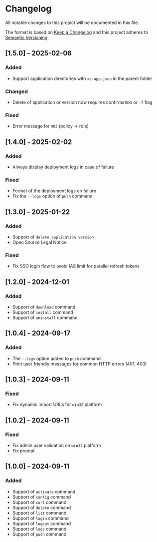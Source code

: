 # Changelog
All notable changes to this project will be documented in this file.

The format is based on [Keep a Changelog](http://keepachangelog.com/en/1.0.0/)
and this project adheres to [Semantic Versioning](http://semver.org/spec/v2.0.0.html).

## [1.5.0] - 2025-02-06

### Added
- Support application directories with `xs-app.json` in the parent folder

### Changed
- Delete of application or version now requires confirmation or `-f` flag

### Fixed
- Error message for `403` (policy -> role)

## [1.4.0] - 2025-02-02

### Added
- Always display deployment logs in case of failure

### Fixed
- Format of the deployment logs on failure
- Fix the `--logs` option of `push` command

## [1.3.0] - 2025-01-22

### Added
- Support of `delete application version`
- Open Source Legal Notice

### Fixed
- Fix SSO login flow to avoid IAS limit for parallel refresh tokens

## [1.2.0] - 2024-12-01

### Added
- Support of `download` command
- Support of `install` command
- Support of `uninstall` command

## [1.0.4] - 2024-09-17

### Added
- The `--logs` option added to `push` command
- Print user friendly messages for common HTTP errors (401, 403)

## [1.0.3] - 2024-09-11

### Fixed
- Fix dynamic import URLs for `win32` platform

## [1.0.2] - 2024-09-11

### Fixed
- Fix admin user validation on `win32` platform
- Fix prompt

## [1.0.0] - 2024-09-11

### Added
- Support of `activate` command
- Support of `config` command
- Support of `curl` command
- Support of `delete` command
- Support of `list` command
- Support of `login` command
- Support of `logout` command
- Support of `logs` command
- Support of `push` command

